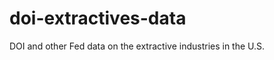 doi-extractives-data
====================

DOI and other Fed data on the extractive industries in the U.S.
